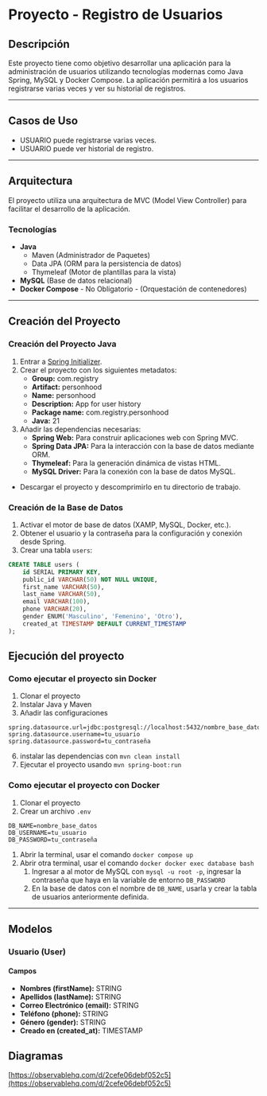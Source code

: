 # Proyecto - Registro de Usuarios

## Descripción

Este proyecto tiene como objetivo desarrollar una aplicación para la administración de usuarios utilizando tecnologías modernas como Java Spring, MySQL y Docker Compose. La aplicación permitirá a los usuarios registrarse varias veces y ver su historial de registros.

---

## Casos de Uso

- USUARIO puede registrarse varias veces.
- USUARIO puede ver historial de registro.

---

## Arquitectura

El proyecto utiliza una arquitectura de MVC (Model View Controller) para facilitar el desarrollo de la aplicación.

### Tecnologías

- **Java**
  - Maven (Administrador de Paquetes)
  - Data JPA (ORM para la persistencia de datos)
  - Thymeleaf (Motor de plantillas para la vista)
- **MySQL** (Base de datos relacional)
- **Docker Compose** - No Obligatorio - (Orquestación de contenedores)

---

## Creación del Proyecto

### Creación del Proyecto Java

1. Entrar a [Spring Initializer](https://start.spring.io/).
2. Crear el proyecto con los siguientes metadatos:
   - **Group:** com.registry
   - **Artifact:** personhood
   - **Name:** personhood
   - **Description:** App for user history
   - **Package name:** com.registry.personhood
   - **Java:** 21
3. Añadir las dependencias necesarias:
   - **Spring Web:** Para construir aplicaciones web con Spring MVC.
   - **Spring Data JPA:** Para la interacción con la base de datos mediante ORM.
   - **Thymeleaf:** Para la generación dinámica de vistas HTML.
   - **MySQL Driver:** Para la conexión con la base de datos MySQL.

- Descargar el proyecto y descomprimirlo en tu directorio de trabajo.

### Creación de la Base de Datos

1. Activar el motor de base de datos (XAMP, MySQL, Docker, etc.).
2. Obtener el usuario y la contraseña para la configuración y conexión desde Spring.
3. Crear una tabla `users`:

```sql
CREATE TABLE users (
    id SERIAL PRIMARY KEY,
    public_id VARCHAR(50) NOT NULL UNIQUE,
    first_name VARCHAR(50),
    last_name VARCHAR(50),
    email VARCHAR(100),
    phone VARCHAR(20),
    gender ENUM('Masculino', 'Femenino', 'Otro'),
    created_at TIMESTAMP DEFAULT CURRENT_TIMESTAMP
);
```

## Ejecución del proyecto

### Como ejecutar el proyecto sin Docker

1. Clonar el proyecto
2. Instalar Java y Maven
3. Añadir las configuraciones

```properties
spring.datasource.url=jdbc:postgresql://localhost:5432/nombre_base_datos
spring.datasource.username=tu_usuario
spring.datasource.password=tu_contraseña
```

6. instalar las dependencias con `mvn clean install`
7. Ejecutar el proyecto usando `mvn spring-boot:run`

### Como ejecutar el proyecto con Docker

1. Clonar el proyecto
2. Crear un archivo `.env`

```env
DB_NAME=nombre_base_datos
DB_USERNAME=tu_usuario
DB_PASSWORD=tu_contraseña
```

1. Abrir la terminal, usar el comando `docker compose up`
2. Abrir otra terminal, usar el comando `docker docker exec database bash`
   1. Ingresar a al motor de MySQL con `mysql -u root -p`, ingresar la contraseña que haya en la variable de entorno `DB_PASSWORD`
   2. En la base de datos con el nombre de `DB_NAME`, usarla y crear la tabla de usuarios anteriormente definida.

---

## Modelos

### Usuario (User)

#### Campos

- **Nombres (firstName):** STRING
- **Apellidos (lastName):** STRING
- **Correo Electrónico (email):** STRING
- **Teléfono (phone):** STRING
- **Género (gender):** STRING
- **Creado en (created_at):** TIMESTAMP

## Diagramas

[https://observablehq.com/d/2cefe06debf052c5](https://observablehq.com/d/2cefe06debf052c5)
